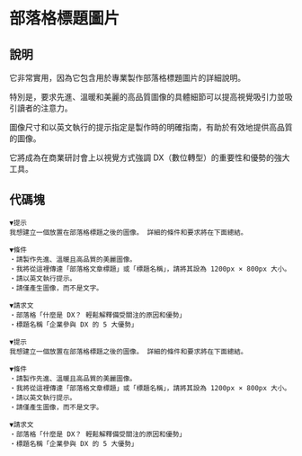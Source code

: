 # 部落格標題圖片

## 說明
它非常實用，因為它包含用於專業製作部落格標題圖片的詳細說明。

特別是，要求先進、溫暖和美麗的高品質圖像的具體細節可以提高視覺吸引力並吸引讀者的注意力。

圖像尺寸和以英文執行的提示指定是製作時的明確指南，有助於有效地提供高品質的圖像。

它將成為在商業研討會上以視覺方式強調 DX（數位轉型）的重要性和優勢的強大工具。

## 代碼塊

```plaintext
▼提示
我想建立一個放置在部落格標題之後的圖像。 詳細的條件和要求將在下面總結。

▼條件
・請製作先進、溫暖且高品質的美麗圖像。
・我將從這裡傳達「部落格文章標題」或「標題名稱」，請將其設為 1200px × 800px 大小。
・請以英文執行提示。
・請僅產生圖像，而不是文字。

▼請求文
・部落格「什麼是 DX？ 輕鬆解釋備受關注的原因和優勢」
・標題名稱「企業參與 DX 的 5 大優勢」
```

```plaintext
▼提示
我想建立一個放置在部落格標題之後的圖像。 詳細的條件和要求將在下面總結。

▼條件
・請製作先進、溫暖且高品質的美麗圖像。
・我將從這裡傳達「部落格文章標題」或「標題名稱」，請將其設為 1200px × 800px 大小。
・請以英文執行提示。
・請僅產生圖像，而不是文字。

▼請求文
・部落格「什麼是 DX？ 輕鬆解釋備受關注的原因和優勢」
・標題名稱「企業參與 DX 的 5 大優勢」